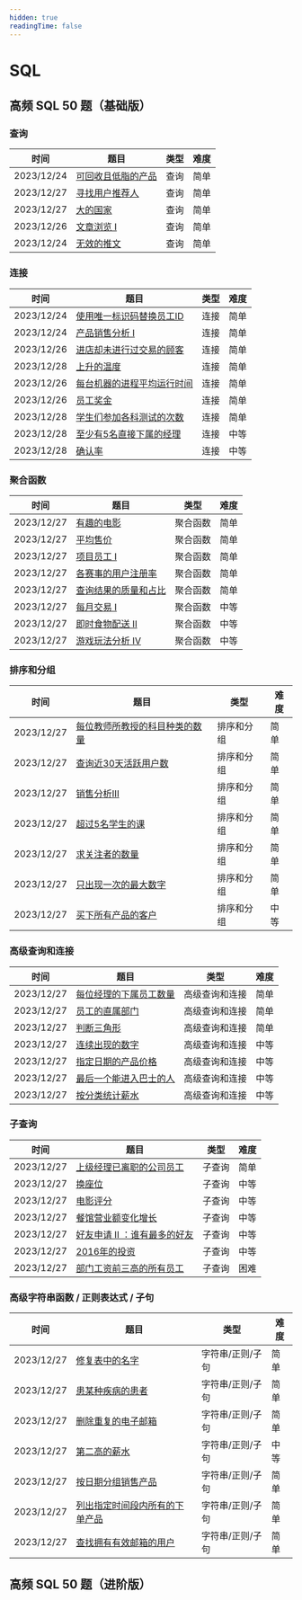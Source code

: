 ```yaml
---
hidden: true
readingTime: false
---
```

# SQL
## 高频 SQL 50 题（基础版）
### 查询
| 时间       | 题目                     | 类型              | 难度 |
| ---------- | ------------------------ | ---- | ---- |
| 2023/12/24 | [可回收且低脂的产品](./simple/可回收且低脂的产品.md) | 查询 | 简单 |
| 2023/12/27 | [寻找用户推荐人](./simple/寻找用户推荐人.md) | 查询 | 简单 |
| 2023/12/27 | [大的国家](./simple/大的国家.md) | 查询 | 简单 |
| 2023/12/26 | [文章浏览 I](./simple/文章浏览I.md) | 查询 | 简单 |
| 2023/12/24 | [无效的推文](./simple/无效的推文.md) | 查询 | 简单 |

### 连接
| 时间       | 题目                                                         | 类型 | 难度 |
| ---------- | ------------------------------------------------------------ | ---- | ---- |
| 2023/12/24 | [使用唯一标识码替换员工ID](./simple/使用唯一标识码替换员工ID.md) | 连接 | 简单 |
| 2023/12/24 | [产品销售分析 I](./simple/产品销售分析I.md)                  | 连接 | 简单 |
| 2023/12/26 | [进店却未进行过交易的顾客](./simple/进店却未进行过交易的顾客.md) | 连接 | 简单 |
| 2023/12/28 | [上升的温度](./simple/上升的温度.md)                         | 连接 | 简单 |
| 2023/12/26 | [每台机器的进程平均运行时间](./simple/每台机器的进程平均运行时间.md) | 连接 | 简单 |
| 2023/12/26 | [员工奖金](./simple/员工奖金.md)                             | 连接 | 简单 |
| 2023/12/28 | [学生们参加各科测试的次数](./simple/学生们参加各科测试的次数.md) | 连接 | 简单 |
| 2023/12/28 | [至少有5名直接下属的经理](./medium/至少有5名直接下属的经理.md) | 连接 | 中等 |
| 2023/12/28 | [确认率](./medium/确认率.md)                                 | 连接 | 中等 |
### 聚合函数
| 时间       | 题目                     | 类型              | 难度 |
| ---------- | ------------------------ | ---- | ---- |
| 2023/12/27 | [有趣的电影](./simple/有趣的电影.md) | 聚合函数 | 简单 |
| 2023/12/27 | [平均售价](./simple/平均售价.md) | 聚合函数 | 简单 |
| 2023/12/27 | [项目员工 I](./simple/项目员工I.md) | 聚合函数 | 简单 |
| 2023/12/27 | [各赛事的用户注册率](./simple/各赛事的用户注册率.md) | 聚合函数 | 简单 |
| 2023/12/27 | [查询结果的质量和占比](./simple/查询结果的质量和占比.md) | 聚合函数 | 简单 |
| 2023/12/27 | [每月交易 I](./medium/每月交易I.md) | 聚合函数 | 中等 |
| 2023/12/27 | [即时食物配送 II](./medium/即时食物配送II.md) | 聚合函数 | 中等 |
| 2023/12/27 | [游戏玩法分析 IV](./medium/游戏玩法分析IV.md) | 聚合函数 | 中等 |




### 排序和分组
| 时间       | 题目                     | 类型              | 难度 |
| ---------- | ------------------------ | ---- | ---- |
| 2023/12/27 | [每位教师所教授的科目种类的数量](./simple/每位教师所教授的科目种类的数量.md) | 排序和分组 | 简单 |
| 2023/12/27 | [查询近30天活跃用户数](./simple/查询近30天活跃用户数.md) | 排序和分组 | 简单 |
| 2023/12/27 | [销售分析III](./simple/销售分析III.md) | 排序和分组 | 简单 |
| 2023/12/27 | [超过5名学生的课](./simple/超过5名学生的课.md) | 排序和分组 | 简单 |
| 2023/12/27 | [求关注者的数量](./simple/求关注者的数量.md) | 排序和分组 | 简单 |
| 2023/12/27 | [只出现一次的最大数字](./simple/只出现一次的最大数字.md) | 排序和分组 | 简单 |
| 2023/12/27 | [买下所有产品的客户](./medium/买下所有产品的客户.md) | 排序和分组 | 中等 |

### 高级查询和连接
| 时间       | 题目                     | 类型              | 难度 |
| ---------- | ------------------------ | ---- | ---- |
| 2023/12/27 | [每位经理的下属员工数量](./simple/每位经理的下属员工数量.md) | 高级查询和连接 | 简单 |
| 2023/12/27 | [员工的直属部门](./simple/员工的直属部门.md) | 高级查询和连接 | 简单 |
| 2023/12/27 | [判断三角形](./simple/判断三角形.md) | 高级查询和连接 | 简单 |
| 2023/12/27 | [连续出现的数字](./medium/连续出现的数字.md) | 高级查询和连接 | 中等 |
| 2023/12/27 | [指定日期的产品价格](./medium/指定日期的产品价格.md) | 高级查询和连接 | 中等 |
| 2023/12/27 | [最后一个能进入巴士的人](./medium/最后一个能进入巴士的人.md) | 高级查询和连接 | 中等 |
| 2023/12/27 | [按分类统计薪水](./medium/按分类统计薪水.md) | 高级查询和连接 | 中等 |

### 子查询
| 时间       | 题目                     | 类型              | 难度 |
| ---------- | ------------------------ | ---- | ---- |
| 2023/12/27 | [上级经理已离职的公司员工](./simple/上级经理已离职的公司员工.md) | 子查询 | 简单 |
| 2023/12/27 | [换座位](./medium/换座位.md) | 子查询 | 中等 |
| 2023/12/27 | [电影评分](./medium/电影评分.md) | 子查询 | 中等 |
| 2023/12/27 | [餐馆营业额变化增长](./medium/餐馆营业额变化增长.md) | 子查询 | 中等 |
| 2023/12/27 | [好友申请 II ：谁有最多的好友](./medium/好友申请II：谁有最多的好友.md) | 子查询 | 中等 |
| 2023/12/27 | [2016年的投资](./medium/2016年的投资.md) | 子查询 | 中等 |
| 2023/12/27 | [部门工资前三高的所有员工](./difficult/部门工资前三高的所有员工.md) | 子查询 | 困难 |

### 高级字符串函数 / 正则表达式 / 子句
| 时间       | 题目                     | 类型              | 难度 |
| ---------- | ------------------------ | ---- | ---- |
| 2023/12/27 | [修复表中的名字](./simple/修复表中的名字.md) | 字符串/正则/子句 | 简单 |
| 2023/12/27 | [患某种疾病的患者](./simple/患某种疾病的患者.md) | 字符串/正则/子句 | 简单 |
| 2023/12/27 | [删除重复的电子邮箱](./simple/删除重复的电子邮箱.md) | 字符串/正则/子句 | 简单 |
| 2023/12/27 | [第二高的薪水](./medium/第二高的薪水.md) | 字符串/正则/子句 | 中等 |
| 2023/12/27 | [按日期分组销售产品](./simple/按日期分组销售产品.md) | 字符串/正则/子句 | 简单 |
| 2023/12/27 | [列出指定时间段内所有的下单产品](./simple/列出指定时间段内所有的下单产品.md) | 字符串/正则/子句 | 简单 |
| 2023/12/27 | [查找拥有有效邮箱的用户](./simple/查找拥有有效邮箱的用户.md) | 字符串/正则/子句 | 简单 |

## 高频 SQL 50 题（进阶版）